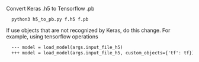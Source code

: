 Convert Keras .h5 to Tensorflow .pb

```
  python3 h5_to_pb.py f.h5 f.pb
```

If use objects that are not recognized by Keras, do this change. For example, using tensorflow operations
  ```diff
    --- model = load_model(args.input_file_h5)
    +++ model = load_model(args.input_file_h5, custom_objects={'tf': tf})
  ```
